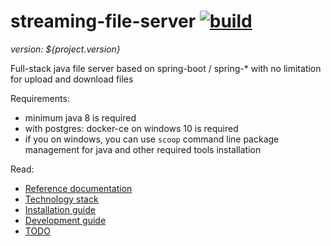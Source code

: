 # streaming-file-server [![build](https://travis-ci.org/daggerok/streaming-file-server.svg?branch=master)](https://travis-ci.org/daggerok/streaming-file-server)
_version: ${project.version}_

Full-stack java file server based on spring-boot / spring-* with no limitation for upload and download files

Requirements:

- minimum java 8 is required
- with postgres: docker-ce on windows 10 is required
- if you on windows, you can use `scoop` command line package management for java and other required tools installation

Read:

- [Reference documentation](http://daggerok.github.io/streaming-file-server)
- [Technology stack](./TODO.md)
- [Installation guide](./INSTALL.md)
- [Development guide](./DEVELOPMENT.md)
- [TODO](./TODO.md)
